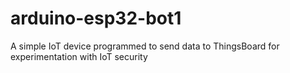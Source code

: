 # arduino-esp32-bot1
A simple IoT device programmed to send data to ThingsBoard for experimentation with IoT security
